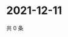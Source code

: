 # 2021-12-11

共 0 条

<!-- BEGIN WEIBO -->
<!-- 最后更新时间 Sat Dec 11 2021 21:19:40 GMT+0800 (China Standard Time) -->

<!-- END WEIBO -->
